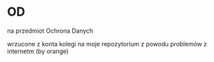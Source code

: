 # OD
na przedmiot Ochrona Danych

wrzucone z konta kolegi na moje repozytorium z powodu problemów z internetm (by orange)
